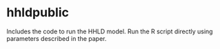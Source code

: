 # hhldpublic

Includes the code to run the HHLD model. Run the R script directly using parameters described in the paper.
